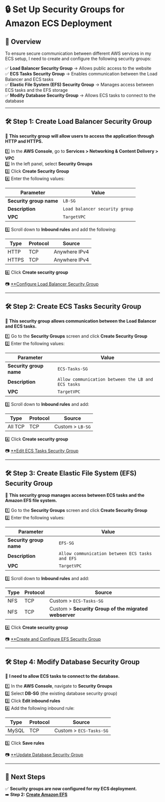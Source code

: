 # **🔒 Set Up Security Groups for Amazon ECS Deployment**

## **📌 Overview**
To ensure secure communication between different AWS services in my ECS setup, I need to create and configure the following security groups:

✅ **Load Balancer Security Group** → Allows public access to the website  
✅ **ECS Tasks Security Group** → Enables communication between the Load Balancer and ECS tasks  
✅ **Elastic File System (EFS) Security Group** → Manages access between ECS tasks and the EFS storage  
✅ **Modify Database Security Group** → Allows ECS tasks to connect to the database  

---

## **🛠️ Step 1: Create Load Balancer Security Group**
📌 **This security group will allow users to access the application through HTTP and HTTPS.**

1️⃣ In the **AWS Console**, go to **Services > Networking & Content Delivery > VPC**  
2️⃣ In the left panel, select **Security Groups**  
3️⃣ Click **Create Security Group**  
4️⃣ Enter the following values:

| Parameter  | Value  |
|------------|--------|
| **Security group name** | `LB-SG` |
| **Description** | `Load balancer security group` |
| **VPC** | `TargetVPC` |

5️⃣ Scroll down to **Inbound rules** and add the following:

| Type   | Protocol | Source         |
|--------|---------|---------------|
| HTTP   | TCP     | Anywhere IPv4 |
| HTTPS  | TCP     | Anywhere IPv4 |

6️⃣ Click **Create security group**  

📷 [**Configure Load Balancer Security Group](images/lb-sg-setup.png)

---

## **🛠️ Step 2: Create ECS Tasks Security Group**
📌 **This security group allows communication between the Load Balancer and ECS tasks.**

1️⃣ Go to the **Security Groups** screen and click **Create Security Group**  
2️⃣ Enter the following values:

| Parameter  | Value  |
|------------|--------|
| **Security group name** | `ECS-Tasks-SG` |
| **Description** | `Allow communication between the LB and ECS tasks` |
| **VPC** | `TargetVPC` |

3️⃣ Scroll down to **Inbound rules** and add:

| Type   | Protocol | Source       |
|--------|---------|-------------|
| All TCP | TCP     | Custom > `LB-SG` |

4️⃣ Click **Create security group**  

📷 [**Edit ECS Tasks Security Group](images/ecs-tasks-sg.png)

---

## **🛠️ Step 3: Create Elastic File System (EFS) Security Group**
📌 **This security group manages access between ECS tasks and the Amazon EFS file system.**

1️⃣ Go to the **Security Groups** screen and click **Create Security Group**  
2️⃣ Enter the following values:

| Parameter  | Value  |
|------------|--------|
| **Security group name** | `EFS-SG` |
| **Description** | `Allow communication between ECS tasks and EFS` |
| **VPC** | `TargetVPC` |

3️⃣ Scroll down to **Inbound rules** and add:

| Type | Protocol | Source |
|------|---------|--------|
| NFS  | TCP     | Custom > `ECS-Tasks-SG` |
| NFS  | TCP     | Custom > **Security Group of the migrated webserver** |

4️⃣ Click **Create security group**  

📷 [**Create and Configure EFS Security Group](images/efs-sg-setup.png)

---

## **🛠️ Step 4: Modify Database Security Group**
📌 **I need to allow ECS tasks to connect to the database.**

1️⃣ In the **AWS Console**, navigate to **Security Groups**  
2️⃣ Select **DB-SG** (the existing database security group)  
3️⃣ Click **Edit inbound rules**  
4️⃣ Add the following inbound rule:

| Type  | Protocol | Source        |
|-------|---------|--------------|
| MySQL | TCP     | Custom > `ECS-Tasks-SG` |

5️⃣ Click **Save rules**  

📷 [**Update Database Security Group](images/update-db-sg.png)

---

## **📌 Next Steps**
✅ **Security groups are now configured for my ECS deployment.**  
➡️ **Step 2: [Create Amazon EFS](./create-efs.md)**  
